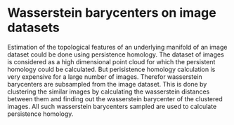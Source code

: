 # Wasserstein barycenters on image datasets

Estimation of the topological features of an underlying manifold of an image dataset could be done using persistence homology. The dataset of images is considered as 
a high dimensional point cloud for which the persistent homology could be calculated. But perisistence homology calculation is very expensive for a large number of images.
Therefor wasserstein barycenters are subsampled from the image dataset. This is done by clustering the similar images by calculating the wasserstein distances between them
and finding out the wasserstein  barycenter of the clustered images. All such wasserstein barycenters sampled are used to calculate persistence homology.
